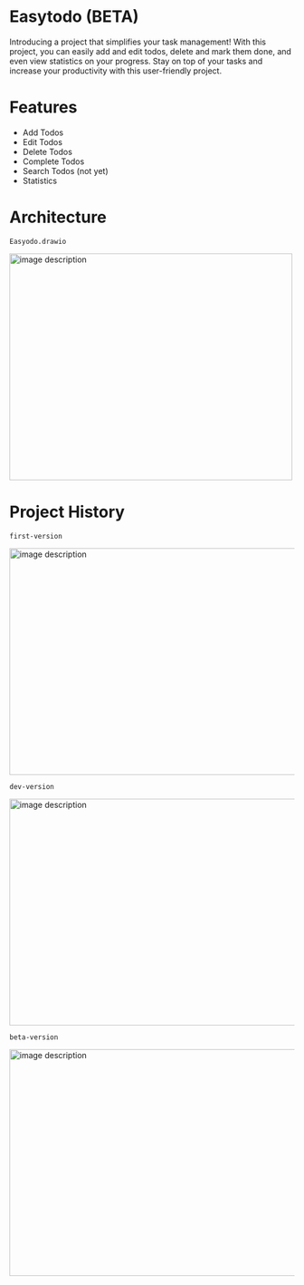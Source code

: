 # Easytodo (BETA)
Introducing a project that simplifies your task management! With this project, you can easily add and edit todos, delete and mark them done, and even view statistics on your progress. Stay on top of your tasks and increase your productivity with this user-friendly project.

# Features
* Add Todos
* Edit Todos
* Delete Todos
* Complete Todos
* Search Todos (not yet)
* Statistics

# Architecture
`Easyodo.drawio`

<img src="https://github.com/devmailar/easytodo/assets/83369389/7d1c8704-8df1-43fe-9f89-5db215704eff" alt="image description" width="500" height="400">

# Project History

`first-version`

<img src="https://github.com/devmailar/easytodo/assets/83369389/294ceca9-b9a9-4ed2-aaeb-cb46b450386c" alt="image description" width="600" height="400">

`dev-version`

<img src="https://github.com/devmailar/easytodo/assets/83369389/fb25b133-ed28-4b0f-a6c0-ceefdc728e84" alt="image description" width="600" height="400">


`beta-version`

<img src="https://github.com/devmailar/easytodo/assets/83369389/65c9129c-d13b-41df-9cc4-fa6a3aea1288" alt="image description" width="600" height="400">
